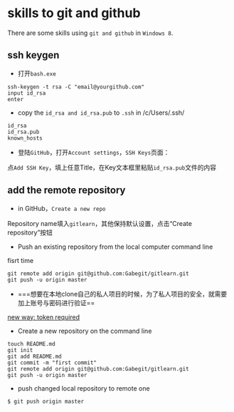 # skills to git and github

There are some skills using `git and github` in `Windows 8`.

## ssh keygen
* 打开`bash.exe` 
```
ssh-keygen -t rsa -C "email@yourgithub.com"
input id_rsa
enter
```
* copy the `id_rsa and id_rsa.pub` to `.ssh` in /c/Users/.ssh/

```
id_rsa
id_rsa.pub
known_hosts
```
* 登陆`GitHub`，打开`Account settings`，`SSH Keys`页面：

点`Add SSH Key`，填上任意Title，在Key文本框里粘贴`id_rsa.pub`文件的内容

## add the remote repository

* in GitHub，`Create a new repo`

Repository name填入`gitlearn`，其他保持默认设置，点击“Create repository”按钮

* Push an existing repository from the local computer command line

fisrt time

```
git remote add origin git@github.com:Gabegit/gitlearn.git
git push -u origin master
```

- ===想要在本地clone自己的私人项目的时候，为了私人项目的安全，就需要加上账号与密码进行验证==

[new way: token required](https://github.blog/2020-12-15-token-authentication-requirements-for-git-operations/)


* Create a new repository on the command line

```
touch README.md
git init
git add README.md
git commit -m "first commit"
git remote add origin git@github.com:Gabegit/gitlearn.git
git push -u origin master
```
* push changed local repository to remote one 

```
$ git push origin master
```
